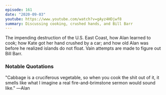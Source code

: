 ```yaml
---
episode: 161
date: "2020-09-03"
youtube: https://www.youtube.com/watch?v=gAyz4HDjwf8
summary: Discussing cooking, crushed hands, and Bill Barr
---
```

The impending destruction of the U.S. East Coast, how Alan learned to cook; how Kate got her hand crushed by a car; and how old Alan was before he realized islands do not float. Vain attempts are made to figure out Bill Barr.

### Notable Quotations

"Cabbage is a cruciferous vegetable, so when you cook the shit out of it, it smells like what I imagine a real fire-and-brimstone sermon would sound like." ―Alan
